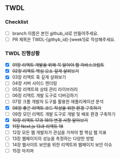 ## TWDL

<!-- 자유롭게 작성해주세요 ex. 새롭게 배운 내용 한 줄 작성 or 생략 -->

### Checklist

- [ ] branch 이름은 본인 github_id로 만들어주세요.
- [ ] PR 제목은 TWDL-[githyb_id]-[week1]로 작성해주세요.

### TWDL 진행상황

<!-- 이번 주 함께 공부한 곳에 check[x] 해주세요 -->
<!-- 이전에 함께 공부한 곳은 ~~text~~ 로 지워주세요 -->

- [x] ~~01장 리액트 개발을 위해 꼭 알아야 할 자바스크립트~~
- [x] ~~02장 리액트 핵심 요소 깊게 살펴보기~~
- [x] 03장 리액트 훅 깊게 살펴보기
- [ ] 04장 서버 사이드 렌더링
- [ ] 05장 리액트와 상태 관리 라이브러리
- [ ] 06장 리액트 개발 도구로 디버깅하기
- [ ] 07장 크롬 개발자 도구를 활용한 애플리케이션 분석
- [x] ~~08장 좋은 리액트 코드 작성을 위한 환경 구축하기~~
- [ ] 09장 모던 리액트 개발 도구로 개발 및 배포 환경 구축하기
- [x] ~~10장 리액트 17과 18의 변경 사항 알아보기~~
- [x] ~~11장 Next.js 13과 리액트 18~~
- [ ] 12장 모든 웹 개발자가 관심을 가져야 할 핵심 웹 지표
- [ ] 13장 웹페이지의 성능을 측정하는 다양한 방법
- [ ] 14장 웹사이트 보안을 위한 리액트와 웹페이지 보안 이슈
- [ ] 15장 마치며

<!--
## 스터디 기록 방법
1. main > [github_id] 으로 branch를 생성합니다.
2. [github_id] 이름의 자신의 폴더를 만들고 해당 주차의 스터디 내용을 week[1~8] 폴더에 md 로 작성한 뒤 commit 합니다.
3. main 으로 PR를 올립니다.
-->
